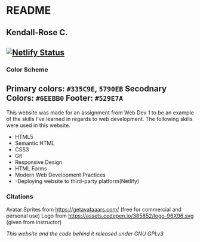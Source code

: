 # README
## Kendall-Rose C.

[![Netlify Status](https://api.netlify.com/api/v1/badges/cab6f07e-62eb-42dd-9866-2af27ecb2de1/deploy-status)](https://app.netlify.com/sites/about-me-holybubbles/deploys)
---

### Color Scheme
Primary colors: `#335C9E`, `5790EB`
Secodnary Colors: `#6EEBB0`
Footer: `#529E7A`
--- 

This website was made for an assignment from Web Dev 1 to be an example of the skills I've learned in regards to web development.
The following skills were used in this website.
- HTML5
- Semantic HTML
- CSS3
- Git
- Responsive Design
- HTML Forms
- Modern Web Development Practices
- -Deploying website to third-party platform(Netlify)



### Citations
Avatar Sprites from https://getavataaars.com/ (free for commercial and personal use)
Logo from https://assets.codepen.io/385852/logo-96X96.svg (given from instructor)


*This website and the code behind it released under GNU GPLv3*